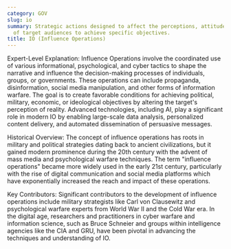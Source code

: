 ```yaml
---
category: GOV
slug: io
summary: Strategic actions designed to affect the perceptions, attitudes, and behaviors
  of target audiences to achieve specific objectives.
title: IO (Influence Operations)
---
```


Expert-Level Explanation: Influence Operations involve the coordinated use of various informational, psychological, and cyber tactics to shape the narrative and influence the decision-making processes of individuals, groups, or governments. These operations can include propaganda, disinformation, social media manipulation, and other forms of information warfare. The goal is to create favorable conditions for achieving political, military, economic, or ideological objectives by altering the target's perception of reality. Advanced technologies, including AI, play a significant role in modern IO by enabling large-scale data analysis, personalized content delivery, and automated dissemination of persuasive messages.

Historical Overview: The concept of influence operations has roots in military and political strategies dating back to ancient civilizations, but it gained modern prominence during the 20th century with the advent of mass media and psychological warfare techniques. The term "influence operations" became more widely used in the early 21st century, particularly with the rise of digital communication and social media platforms which have exponentially increased the reach and impact of these operations.

Key Contributors: Significant contributors to the development of influence operations include military strategists like Carl von Clausewitz and psychological warfare experts from World War II and the Cold War era. In the digital age, researchers and practitioners in cyber warfare and information science, such as Bruce Schneier and groups within intelligence agencies like the CIA and GRU, have been pivotal in advancing the techniques and understanding of IO.